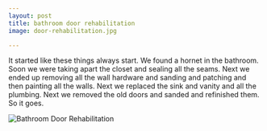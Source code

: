 ```yaml
---
layout: post
title: bathroom door rehabilitation
image: door-rehabilitation.jpg

---
```


It started like these things always start. We found a hornet in the bathroom. Soon we were taking apart the closet and sealing all the seams. Next we ended up removing all the wall hardware and sanding and patching and then painting all the walls. Next we replaced the sink and vanity and all the plumbing. Next we removed the old doors and sanded and refinished them. So it goes.


<!--more-->

![Bathroom Door Rehabilitation](/assets/image/door-rehabibilitation.gif "Bathroom Door Rehabilitation")
